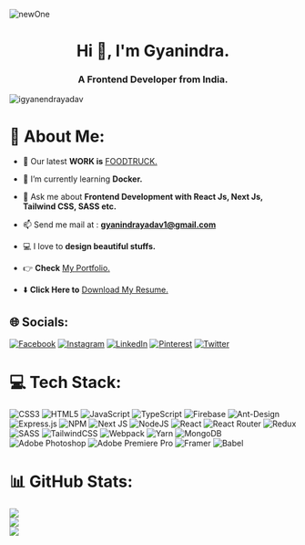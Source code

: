 
![newOne](https://user-images.githubusercontent.com/49138951/236672922-32680a28-246c-4e7d-afbc-feddecdf1f02.gif)



<h1 align="center">Hi 👋, I'm Gyanindra.</h1>
<h3 align="center">A Frontend Developer from India.</h3>
<p align="left"> <img src="https://komarev.com/ghpvc/?username=igyanendrayadav&label=Profile%20views&color=0e75b6&style=flat" alt="igyanendrayadav" /> </p>

# 💫 About Me:
- 🔭 Our latest **WORK is** [FOODTRUCK.](https://github.com/iGyanendraYadav/FoodTruck)

- 🌱 I’m currently learning **Docker.**

- 💬 Ask me about **Frontend Development with React Js, Next Js, Tailwind CSS, SASS etc.**

- 📫 Send me mail at : **gyanindrayadav1@gmail.com**

- 💻 I love to **design beautiful stuffs.**
  
- 👉 **Check** [My Portfolio.](https://www.gyanindra.com)

- ⬇️ **Click Here to** [Download My Resume.](https://github.com/iGyanendraYadav/iGyanendraYadav/files/12756256/Gyanindra.s.Resume.3.pdf)



## 🌐 Socials:
[![Facebook](https://img.shields.io/badge/Facebook-%231877F2.svg?logo=Facebook&logoColor=white)](https://facebook.com/iGyanendraYadav) [![Instagram](https://img.shields.io/badge/Instagram-%23E4405F.svg?logo=Instagram&logoColor=white)](https://instagram.com/iGyanendraYadav) [![LinkedIn](https://img.shields.io/badge/LinkedIn-%230077B5.svg?logo=linkedin&logoColor=white)](https://linkedin.com/in/iGyanendraYadav) [![Pinterest](https://img.shields.io/badge/Pinterest-%23E60023.svg?logo=Pinterest&logoColor=white)](https://pinterest.com/iGyanendraYadav) [![Twitter](https://img.shields.io/badge/Twitter-%231DA1F2.svg?logo=Twitter&logoColor=white)](https://twitter.com/iGyanendraYadav) 

# 💻 Tech Stack:
![CSS3](https://img.shields.io/badge/css3-%231572B6.svg?style=for-the-badge&logo=css3&logoColor=white) ![HTML5](https://img.shields.io/badge/html5-%23E34F26.svg?style=for-the-badge&logo=html5&logoColor=white) ![JavaScript](https://img.shields.io/badge/javascript-%23323330.svg?style=for-the-badge&logo=javascript&logoColor=%23F7DF1E) ![TypeScript](https://img.shields.io/badge/typescript-%23007ACC.svg?style=for-the-badge&logo=typescript&logoColor=white) ![Firebase](https://img.shields.io/badge/firebase-%23039BE5.svg?style=for-the-badge&logo=firebase) ![Ant-Design](https://img.shields.io/badge/-AntDesign-%230170FE?style=for-the-badge&logo=ant-design&logoColor=white) ![Express.js](https://img.shields.io/badge/express.js-%23404d59.svg?style=for-the-badge&logo=express&logoColor=%2361DAFB) ![NPM](https://img.shields.io/badge/NPM-%23000000.svg?style=for-the-badge&logo=npm&logoColor=white) ![Next JS](https://img.shields.io/badge/Next-black?style=for-the-badge&logo=next.js&logoColor=white) ![NodeJS](https://img.shields.io/badge/node.js-6DA55F?style=for-the-badge&logo=node.js&logoColor=white) ![React](https://img.shields.io/badge/react-%2320232a.svg?style=for-the-badge&logo=react&logoColor=%2361DAFB) ![React Router](https://img.shields.io/badge/React_Router-CA4245?style=for-the-badge&logo=react-router&logoColor=white) ![Redux](https://img.shields.io/badge/redux-%23593d88.svg?style=for-the-badge&logo=redux&logoColor=white) ![SASS](https://img.shields.io/badge/SASS-hotpink.svg?style=for-the-badge&logo=SASS&logoColor=white) ![TailwindCSS](https://img.shields.io/badge/tailwindcss-%2338B2AC.svg?style=for-the-badge&logo=tailwind-css&logoColor=white) ![Webpack](https://img.shields.io/badge/webpack-%238DD6F9.svg?style=for-the-badge&logo=webpack&logoColor=black) ![Yarn](https://img.shields.io/badge/yarn-%232C8EBB.svg?style=for-the-badge&logo=yarn&logoColor=white) ![MongoDB](https://img.shields.io/badge/MongoDB-%234ea94b.svg?style=for-the-badge&logo=mongodb&logoColor=white) ![Adobe Photoshop](https://img.shields.io/badge/adobephotoshop-%2331A8FF.svg?style=for-the-badge&logo=adobephotoshop&logoColor=white) ![Adobe Premiere Pro](https://img.shields.io/badge/Adobe%20Premiere%20Pro-9999FF.svg?style=for-the-badge&logo=Adobe%20Premiere%20Pro&logoColor=white) ![Framer](https://img.shields.io/badge/Framer-black?style=for-the-badge&logo=framer&logoColor=blue) ![Babel](https://img.shields.io/badge/Babel-F9DC3e?style=for-the-badge&logo=babel&logoColor=black)

# 📊 GitHub Stats:
![](https://github-readme-stats.vercel.app/api?username=iGyanendraYadav&theme=default&hide_border=false&include_all_commits=false&count_private=false)<br/>
![](https://github-readme-streak-stats.herokuapp.com/?user=iGyanendraYadav&theme=default&hide_border=false)<br/>
![](https://github-readme-stats.vercel.app/api/top-langs/?username=iGyanendraYadav&theme=default&hide_border=false&include_all_commits=false&count_private=false&layout=compact)


